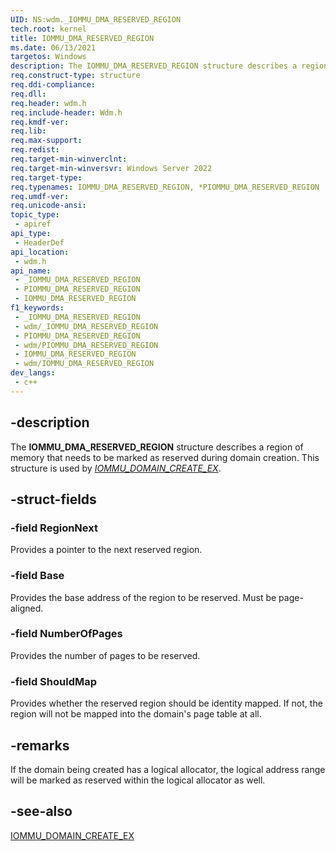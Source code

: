 ```yaml
---
UID: NS:wdm._IOMMU_DMA_RESERVED_REGION
tech.root: kernel
title: IOMMU_DMA_RESERVED_REGION
ms.date: 06/13/2021
targetos: Windows
description: The IOMMU_DMA_RESERVED_REGION structure describes a region of memory that needs to be marked as reserved during domain creation.
req.construct-type: structure
req.ddi-compliance: 
req.dll: 
req.header: wdm.h
req.include-header: Wdm.h
req.kmdf-ver: 
req.lib: 
req.max-support: 
req.redist: 
req.target-min-winverclnt: 
req.target-min-winversvr: Windows Server 2022
req.target-type: 
req.typenames: IOMMU_DMA_RESERVED_REGION, *PIOMMU_DMA_RESERVED_REGION
req.umdf-ver: 
req.unicode-ansi: 
topic_type:
 - apiref
api_type:
 - HeaderDef
api_location:
 - wdm.h
api_name:
 - _IOMMU_DMA_RESERVED_REGION
 - PIOMMU_DMA_RESERVED_REGION
 - IOMMU_DMA_RESERVED_REGION
f1_keywords:
 - _IOMMU_DMA_RESERVED_REGION
 - wdm/_IOMMU_DMA_RESERVED_REGION
 - PIOMMU_DMA_RESERVED_REGION
 - wdm/PIOMMU_DMA_RESERVED_REGION
 - IOMMU_DMA_RESERVED_REGION
 - wdm/IOMMU_DMA_RESERVED_REGION
dev_langs:
 - c++
---
```


## -description

The **IOMMU_DMA_RESERVED_REGION** structure describes a region of memory that needs to be marked as reserved during domain creation. This structure is used by [*IOMMU_DOMAIN_CREATE_EX*](nc-wdm-iommu_domain_create_ex.md).

## -struct-fields

### -field RegionNext

Provides a pointer to the next reserved region.

### -field Base

Provides the base address of the region to be reserved. Must be page-aligned.

### -field NumberOfPages

Provides the number of pages to be reserved.

### -field ShouldMap

Provides whether the reserved region should be identity mapped. If not, the region will not be mapped into the domain's page table at all.

## -remarks

If the domain being created has a logical allocator, the logical address range will be marked as reserved within the logical allocator as well.

## -see-also

[IOMMU_DOMAIN_CREATE_EX](nc-wdm-iommu_domain_create_ex.md)
